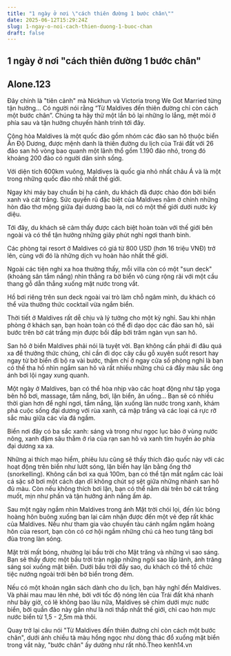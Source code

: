 ```yaml
---
title: "1 ngày ở nơi \"cách thiên đường 1 bước chân\""
date: 2025-06-12T15:29:24Z
slug: 1-ngay-o-noi-cach-thien-duong-1-buoc-chan
draft: false
---
```


## 1 ngày ở nơi "cách thiên đường 1 bước chân"

## Alone.123

Đây chính là "tiên cảnh" mà Nickhun và Victoria trong We Got Married từng tận hưởng... 
Có người nói rằng “Từ Maldives đến thiên đường chỉ còn cách một bước chân”. Chúng ta hãy thử một lần bỏ lại những lo lắng, mệt mỏi ở phía sau và tận hưởng chuyến hành trình tới đây.

Cộng hòa Maldives là một quốc đảo gồm nhóm các đảo san hô thuộc biển Ấn Độ Dương, được mệnh danh là thiên đường du lịch của Trái đất với 26 đảo san hô vòng bao quanh một lãnh thổ gồm 1.190 đảo nhỏ, trong đó khoảng 200 đảo có người dân sinh sống.

Với diện tích 600km vuông, Maldives là quốc gia nhỏ nhất châu Á và là một trong những quốc đảo nhỏ nhất thế giới.

Ngay khi máy bay chuẩn bị hạ cánh, du khách đã được chào đón bởi biển xanh và cát trắng. Sức quyến rũ đặc biệt của Maldives nằm ở chính những hòn đảo thơ mộng giữa đại dương bao la, nơi có một thế giới dưới nước kỳ diệu.

Tới đây, du khách sẽ cảm thấy được cách biệt hoàn toàn với thế giới bên ngoài và có thể tận hưởng những giây phút nghỉ ngơi thanh bình.

Các phòng tại resort ở Maldives có giá từ 800 USD (hơn 16 triệu VNĐ) trở lên, cùng với đó là những dịch vụ hoàn hảo nhất thế giới.

Ngoài các tiện nghi xa hoa thường thấy, mỗi villa còn có một "sun deck" (khoảng sân tắm nắng) nhìn thẳng ra bờ biển vô cùng rộng rãi với một cầu thang gỗ dẫn thẳng xuống mặt nước trong vắt.

Hồ bơi riêng trên sun deck ngoài vai trò làm chỗ ngâm mình, du khách có thể vừa thưởng thức cocktail vừa ngắm biển.

Thời tiết ở Maldives rất dễ chịu và lý tưởng cho một kỳ nghỉ. Sau khi nhận phòng ở khách sạn, bạn hoàn toàn có thể đi dạo dọc các đảo san hô, sải bước trên bờ cát trắng mịn được bồi đắp bởi trăm ngàn vụn san hô.

San hô ở biển Maldives phải nói là tuyệt vời. Bạn không cần phải đi đâu quá xa để thưởng thức chúng, chỉ cần đi dọc cây cầu gỗ xuyên suốt resort hay ngay từ bờ biển đi bộ ra vài bước, thậm chí ở ngay cửa sổ phòng nghỉ là bạn có thể tha hồ nhìn ngắm san hô và rất nhiều những chú cá đầy màu sắc óng ánh bơi lội ngay xung quanh.

Một ngày ở Maldives, bạn có thể hòa nhịp vào các hoạt động như tập yoga bên hồ bơi, massage, tắm nắng, bơi, lặn biển, ăn uống... Bạn sẽ có nhiều thời gian hơn để nghỉ ngơi, tắm nắng, lặn xuống làn nước trong xanh, khám phá cuộc sống đại dương với rùa xanh, cá mập trắng và các loại cá rực rỡ sắc màu giữa các vỉa đá ngầm.

Biển nơi đây có ba sắc xanh: sáng và trong như ngọc lục bảo ở vùng nước nông, xanh đậm sâu thẳm ở rìa của rạn san hô và xanh tím huyền ảo phía đại dương xa xa.

Những ai thích mạo hiểm, phiêu lưu cũng sẽ thấy thích đảo quốc này với các hoạt động trên biển như lướt sóng, lặn biển hay lặn bằng ống thở (snorkelling). Không cần bơi xa quá 100m, bạn có thể tận mắt ngắm các loài cá sặc sỡ bơi một cách dạn dĩ không chút sợ sệt giữa những nhánh san hô đủ màu. Còn nếu không thích bơi lặn, bạn có thể nằm dài trên bờ cát trắng muốt, mịn như phấn và tận hưởng ánh nắng ấm áp.

Sau một ngày ngắm nhìn Maldives trong ánh Mặt trời chói lọi, đến lúc bóng hoàng hôn buông xuống bạn lại cảm nhận được đến một vẻ đẹp rất khác của Maldives. Nếu như tham gia vào chuyến tàu cánh ngầm ngắm hoàng hôn của resort, bạn còn có cơ hội ngắm những chú cá heo tung tăng bơi đùa trong làn sóng.

Mặt trời mất bóng, nhường lại bầu trời cho Mặt trăng và những vì sao sáng. Bạn sẽ thấy được một bầu trời tràn ngập những ngôi sao lấp lánh, ánh trăng sáng soi xuống mặt biển. Dưới bầu trời đầy sao, du khách có thể tổ chức tiệc nướng ngoài trời bên bờ biển trong đêm.

Nếu có một khoản ngân sách dành cho du lịch, bạn hãy nghĩ đến Maldives. Và phải mau mau lên nhé, bởi với tốc độ nóng lên của Trái đất khá nhanh như bây giờ, có lẽ không bao lâu nữa, Maldives sẽ chìm dưới mực nước biển, bởi quần đảo này gần như là nơi thấp nhất thế giới, chỉ cao hơn mực nước biển từ 1,5 - 2,5m mà thôi.

Quay trở lại câu nói "Từ Maldives đến thiên đường chỉ còn cách một bước chân", dưới ánh chiều tà màu hồng ngọc như dòng thác đổ xuống mặt biển trong vắt này, "bước chân" ấy dường như rất nhỏ.Theo kenh14.vn